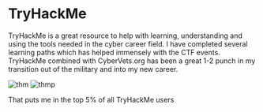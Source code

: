 # TryHackMe

TryHackMe is a great resource to help with learning, understanding and using the tools needed in the cyber career field. I have completed several learning paths which has helped immensely with the CTF events. TryHackMe combined with CyberVets.org has been a great 1-2 punch in my transition out of the military and into my new career.

![thm](https://tryhackme-badges.s3.amazonaws.com/MDaleyJr.png)
![thmp](https://tryhackme-badges.s3.amazonaws.com/MDaleyJr.png)

That puts me in the top 5% of all TryHackMe users
